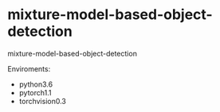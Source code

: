 # mixture-model-based-object-detection
mixture-model-based-object-detection

Enviroments:
- python3.6
- pytorch1.1
- torchvision0.3
